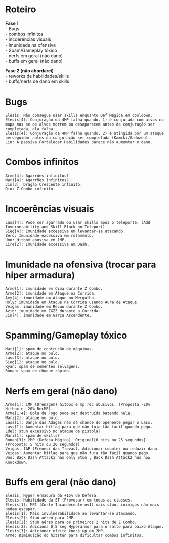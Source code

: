 Roteiro
=======
<b>Fase 1</b><br />
	- Bugs<br />
	- combos infinitos<br />
	- incoerências visuais<br />
	- imunidade na ofensiva<br />
	- Spam/Gameplay tóxico<br />
	- nerfs em geral (não dano)<br />
	- buffs em geral (não dano)<br />
	
<b>Fase 2 (não abordarei)</b><br />
	- reworks de habilidades/skills<br />
	- buffs/nerfs de dano em skills<br />

Bugs
====
	Elesis: Não consegue usar skills enquanto Def Mágica em cooldown.
	Elesis[4]: Conjuração da 4MP falha quando, 1) é conjurada com alvos no mapa mas se os alvos morrem ou desaparecem antes da conjuração ser completada, ela falha;
	Elesis[4]: Conjuração da 4MP falha quando, 2) é atingida por um ataque perseguidor antes da conjuração ser completada (Kamiki/Gadozen).
	Lin: A passiva Fortalecer Habilidades parece não aumentar o dano.

Combos infinitos
================
	Arme[4]: Agarrões infinitos?
	Mari[4]: Agarrões infinitos?
	Jin[3]: Dragão Crescente infinito.
	Dio: Z Combo infinito.

Incoerências visuais
====================
	Lass[4]: Pode ser agarrado ou usar skills após o teleporte. (Add Invurnerability and Skill Block on Teleport)
	Sieg[4]: Imunidade excessiva em levantar-se atacando.
	Zero: Imunidade excessiva em rolamento.
	Uno: Hitbox abusiva em 1MP.
	Lire[2]: Imunidade excessiva em Dash.

Imunidade na ofensiva (trocar para hiper armadura)
==================================================
	Arme[1]: imunidade em Cima durante Z Combo.
	Arme[2]: imunidade em Ataque na Corrida.
	Amy[4]: imunidade em Ataque no Mergulho.
	Holy: imunidade em Ataque na Corrida usando Aura de Ataque.
	Veigas: imunidade em Recuo durante Z Combo.
	Azin: imunidade em ZXZZ durante a Corrida.
	Jin[4]: imunidade em Garça Ascendente.
		
Spamming/Gameplay tóxico
========================
	Mari[1]: spam de contrução de máquinas.
	Arme[2]: ataque no pulo.
	Lass[3]: ataque no pulo.	
	Sieg[1]: ataque no pulo.
	Ryan: spam de sementes selvagens.
	Ronan: spam de choque rápido.
	
Nerfs em geral (não dano)
=========================	
	Arme[1]: 1MP (Drenagem) hitbox e mp rec abusivos. (Proposta:-20% Hitbox e -20% RecMP).
	Arme[1;4]: Bola de Fogo pode ser destruída batendo nela.
	Mari[2]: ataque no pulo.
	Lass[1]: Dança das Adagas não dá chance do openente pegar o Lass.
	Lass[1]: Aumentar hitlag para que não fuja tão fácil quando pego.
	Edel: stun excessivo no ataque de pistola?
	Mari[1]: spam de skills?
	Ronan[3]: 2MP (Defesa Mágica). Original[6 hits ou 25 segundos]. (Proposta: 5 hits ou 20 segundos)
	Veigas: 1AP (Frenesi das Trevas). Adicionar counter ou reduzir dano.
	Veigas: Aumentar hitlag para que não fuja tão fácil quando pego.
	Uno: Back Dash Attack1 has only Stun , Back Dash Attack2 has now Knockdown.
		
Buffs em geral (não dano)
=========================	
	Elesis: Hyper Armadura dá +15% de Defesa.
	Elesis: Habilidade da ST (Provocar) em todas as classes.
	Elesis[1]: MP1 (Corte Incandecente nv1) mais stun, inimigos não mais podem escapar.
	Elesis[1]: Mais invulnerabilidade ao levantar-se atacando.
	Elesis[2]: Stun aéreo para 2MP.
	Elesis[2]: Stun aéreo para os primeiros 2 hits de Z Combo.
	Elesis[3]: Adiciona 0,5 seg Hyperarmor para o salto para baixo Ataque.
	Elesis[3]: Adicionar efeito knock up em 2MP.
	Arme: Diminuição do hitstun para dificultar combos infinitos.
